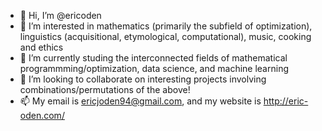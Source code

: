 - 👋 Hi, I’m @ericoden
- 👀 I’m interested in mathematics (primarily the subfield of optimization), linguistics (acquisitional, etymological, computational), music, cooking and ethics
- 🌱 I’m currently studing the interconnected fields of mathematical programmming/optimization, data science, and machine learning
- 💞️ I’m looking to collaborate on interesting projects involving combinations/permutations of the above!
- 📫 My email is ericjoden94@gmail.com, and my website is http://eric-oden.com/
